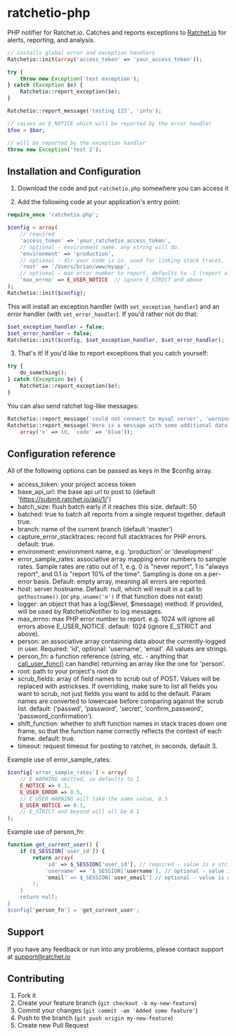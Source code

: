 ratchetio-php
===========

PHP notifier for Ratchet.io. Catches and reports exceptions to [Ratchet.io](https://ratchet.io/) for alerts, reporting, and analysis.

```php
// installs global error and exception handlers
Ratchetio::init(array('access_token' => 'your_access_token'));

try {
    throw new Exception('test exception');
} catch (Exception $e) {
    Ratchetio::report_exception($e);
}

Ratchetio::report_message('testing 123', 'info');

// raises an E_NOTICE which will be reported by the error handler
$foo = $bar;

// will be reported by the exception handler
throw new Exception('test 2');
```

## Installation and Configuration

1. Download the code and put `ratchetio.php` somewhere you can access it

2. Add the following code at your application's entry point:

```php
require_once 'ratchetio.php';

$config = array(
    // required
    'access_token' => 'your_ratchetio_access_token',
    // optional - environment name. any string will do.
    'environment' => 'production',
    // optional - dir your code is in. used for linking stack traces.
    'root' => '/Users/brian/www/myapp',
    // optional - max error number to report. defaults to -1 (report all errors)
    'max_errno' => E_USER_NOTICE  // ignore E_STRICT and above
);
Ratchetio::init($config);
```

This will install an exception handler (with `set_exception_handler`) and an error handler (with `set_error_handler`). If you'd rather not do that:

```php
$set_exception_handler = false;
$set_error_handler = false;
Ratchetio::init($config, $set_exception_handler, $set_error_handler);
```

3. That's it! If you'd like to report exceptions that you catch yourself:

```php
try {
    do_something();
} catch (Exception $e) {
    Ratchetio::report_exception($e);
}
```

You can also send ratchet log-like messages:

```php
Ratchetio::report_message('could not connect to mysql server', 'warning');
Ratchetio::report_message('Here is a message with some additional data', 'info', 
    array('x' => 10, 'code' => 'blue'));
```


## Configuration reference

All of the following options can be passed as keys in the $config array.

- access_token: your project access token
- base_api_url: the base api url to post to (default 'https://submit.ratchet.io/api/1/')
- batch_size: flush batch early if it reaches this size. default: 50
- batched: true to batch all reports from a single request together. default true.
- branch: name of the current branch (default 'master')
- capture_error_stacktraces: record full stacktraces for PHP errors. default: true.
- environment: environment name, e.g. 'production' or 'development'
- error_sample_rates: associative array mapping error numbers to sample rates. Sample rates are ratio out of 1, e.g. 0 is "never report", 1 is "always report", and 0.1 is "report 10% of the time". Sampling is done on a per-error basis. Default: empty array, meaning all errors are reported.
- host: server hostname. Default: null, which will result in a call to `gethostname()` (or `php_uname('n')` if that function does not exist)
- logger: an object that has a log($level, $message) method. If provided, will be used by RatchetioNotifier to log messages.
- max_errno: max PHP error number to report. e.g. 1024 will ignore all errors above E_USER_NOTICE. default: 1024 (ignore E_STRICT and above).
- person: an associative array containing data about the currently-logged in user. Required: 'id', optional: 'username', 'email'. All values are strings.
- person_fn: a function reference (string, etc. - anything that [call_user_func()](http://php.net/call_user_func) can handle) returning an array like the one for 'person'.
- root: path to your project's root dir
- scrub_fields: array of field names to scrub out of POST. Values will be replaced with astrickses. If overridiing, make sure to list all fields you want to scrub, not just fields you want to add to the default. Param names are converted to lowercase before comparing against the scrub list. default: ('passwd', 'password', 'secret', 'confirm_password', 'password_confirmation').
- shift_function: whether to shift function names in stack traces down one frame, so that the function name correctly reflects the context of each frame. default: true.
- timeout: request timeout for posting to ratchet, in seconds. default 3.

Example use of error_sample_rates:
```php
$config['error_sample_rates'] = array(
    // E_WARNING omitted, so defaults to 1
    E_NOTICE => 0.1,
    E_USER_ERROR => 0.5,
    // E_USER_WARNING will take the same value, 0.5
    E_USER_NOTICE => 0.1,
    // E_STRICT and beyond will all be 0.1
);
```

Example use of person_fn:
```php
function get_current_user() {
    if ($_SESSION['user_id']) {
        return array(
            'id' => $_SESSION['user_id'], // required - value is a string
            'username' => '$_SESSION['username'], // optional - value is a string
            'email' => $_SESSION['user_email'] // optional - value is a string
        );
    }
    return null;
}
$config['person_fn'] = 'get_current_user';
```


## Support

If you have any feedback or run into any problems, please contact support at support@ratchet.io


## Contributing

1. Fork it
2. Create your feature branch (`git checkout -b my-new-feature`)
3. Commit your changes (`git commit -am 'Added some feature'`)
4. Push to the branch (`git push origin my-new-feature`)
5. Create new Pull Request



